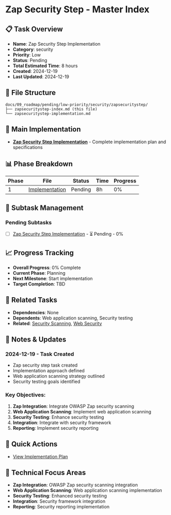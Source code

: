 # Zap Security Step - Master Index

## 📋 Task Overview
- **Name**: Zap Security Step Implementation
- **Category**: security
- **Priority**: Low
- **Status**: Pending
- **Total Estimated Time**: 8 hours
- **Created**: 2024-12-19
- **Last Updated**: 2024-12-19

## 📁 File Structure
```
docs/09_roadmap/pending/low-priority/security/zapsecuritystep/
├── zapsecuritystep-index.md (this file)
└── zapsecuritystep-implementation.md
```

## 🎯 Main Implementation
- **[Zap Security Step Implementation](./zapsecuritystep-implementation.md)** - Complete implementation plan and specifications

## 📊 Phase Breakdown
| Phase | File | Status | Time | Progress |
|-------|------|--------|------|----------|
| 1 | [Implementation](./zapsecuritystep-implementation.md) | Pending | 8h | 0% |

## 🔄 Subtask Management
### Pending Subtasks
- [ ] [Zap Security Step Implementation](./zapsecuritystep-implementation.md) - ⏳ Pending - 0%

## 📈 Progress Tracking
- **Overall Progress**: 0% Complete
- **Current Phase**: Planning
- **Next Milestone**: Start implementation
- **Target Completion**: TBD

## 🔗 Related Tasks
- **Dependencies**: None
- **Dependents**: Web application scanning, Security testing
- **Related**: [Security Scanning](../security-scanning/), [Web Security](../web-security/)

## 📝 Notes & Updates
### 2024-12-19 - Task Created
- Zap security step task created
- Implementation approach defined
- Web application scanning strategy outlined
- Security testing goals identified

### Key Objectives:
1. **Zap Integration**: Integrate OWASP Zap security scanning
2. **Web Application Scanning**: Implement web application scanning
3. **Security Testing**: Enhance security testing
4. **Integration**: Integrate with security framework
5. **Reporting**: Implement security reporting

## 🚀 Quick Actions
- [View Implementation Plan](./zapsecuritystep-implementation.md)

## 🎯 Technical Focus Areas
- **Zap Integration**: OWASP Zap security scanning integration
- **Web Application Scanning**: Web application scanning implementation
- **Security Testing**: Enhanced security testing
- **Integration**: Security framework integration
- **Reporting**: Security reporting implementation

